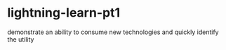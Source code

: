 # lightning-learn-pt1
demonstrate an ability to consume new technologies and quickly identify the utility
